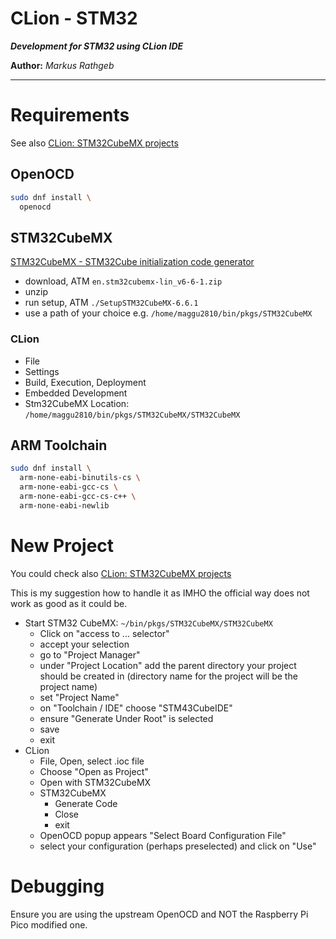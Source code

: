 CLion - STM32
==============

***Development for STM32 using CLion IDE***

**Author:** *Markus Rathgeb*

---

# Requirements

See also [CLion: STM32CubeMX projects](https://www.jetbrains.com/help/clion/embedded-development.html)

## OpenOCD

```sh
sudo dnf install \
  openocd
```

## STM32CubeMX

[STM32CubeMX - STM32Cube initialization code generator](https://www.st.com/en/development-tools/stm32cubemx.html)

* download,  ATM `en.stm32cubemx-lin_v6-6-1.zip`
* unzip
* run setup, ATM `./SetupSTM32CubeMX-6.6.1`
* use a path of your choice e.g. `/home/maggu2810/bin/pkgs/STM32CubeMX`

### CLion

* File
* Settings
* Build, Execution, Deployment
* Embedded Development
* Stm32CubeMX Location: `/home/maggu2810/bin/pkgs/STM32CubeMX/STM32CubeMX`

## ARM Toolchain

```sh
sudo dnf install \
  arm-none-eabi-binutils-cs \
  arm-none-eabi-gcc-cs \
  arm-none-eabi-gcc-cs-c++ \
  arm-none-eabi-newlib
```

# New Project

You could check also [CLion: STM32CubeMX projects](https://www.jetbrains.com/help/clion/embedded-development.html)

This is my suggestion how to handle it as IMHO the official way does not work as good as it could be.

* Start STM32 CubeMX: `~/bin/pkgs/STM32CubeMX/STM32CubeMX`
  * Click on "access to ... selector"
  * accept your selection
  * go to "Project Manager"
  * under "Project Location" add the parent directory your project should be created in (directory name for the project will be the project name)
  * set "Project Name"
  * on "Toolchain / IDE" choose "STM43CubeIDE"
  * ensure "Generate Under Root" is selected
  * save
  * exit
* CLion
  * File, Open, select .ioc file
  * Choose "Open as Project"
  * Open with STM32CubeMX
  * STM32CubeMX
    * Generate Code
    * Close
    * exit
  * OpenOCD popup appears "Select Board Configuration File"
  * select your configuration (perhaps preselected) and click on "Use"

# Debugging

Ensure you are using the upstream OpenOCD and NOT the Raspberry Pi Pico modified one.